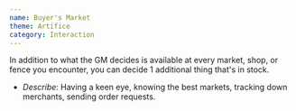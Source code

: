 ```yaml
---
name: Buyer's Market
theme: Artifice
category: Interaction
---
```


In addition to what the GM decides is available at every market, shop, or fence you encounter, you can decide 1 additional thing that's in stock.

* *Describe*: Having a keen eye, knowing the best markets, tracking down merchants, sending order requests.